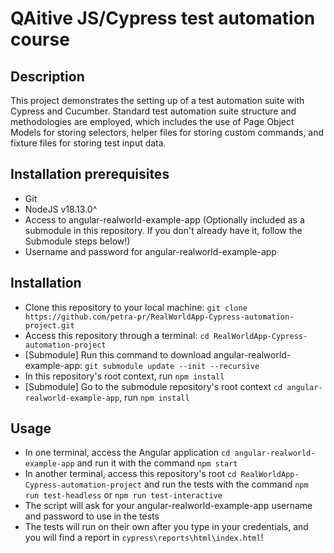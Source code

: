 # QAitive JS/Cypress test automation course

## Description
This project demonstrates the setting up of a test automation suite with Cypress and Cucumber. 
Standard test automation suite structure and methodologies are employed, which includes the use of Page Object Models for storing selectors, helper files for storing custom commands, and fixture files for storing test input data.

## Installation prerequisites
- Git
- NodeJS v18.13.0^
- Access to angular-realworld-example-app (Optionally included as a submodule in this repository. If you don't already have it, follow the Submodule steps below!)
- Username and password for angular-realworld-example-app

## Installation
- Clone this repository to your local machine: `git clone https://github.com/petra-pr/RealWorldApp-Cypress-automation-project.git`
- Access this repository through a terminal: `cd RealWorldApp-Cypress-automation-project`
- [Submodule] Run this command to download angular-realworld-example-app: `git submodule update --init --recursive`
- In this repository's root context, run `npm install`
- [Submodule] Go to the submodule repository's root context `cd angular-realworld-example-app`, run `npm install`

## Usage
- In one terminal, access the Angular application `cd angular-realworld-example-app` and run it with the command `npm start`
- In another terminal, access this repository's root `cd RealWorldApp-Cypress-automation-project` and run the tests with the command `npm run test-headless` or `npm run test-interactive`
- The script will ask for your angular-realworld-example-app username and password to use in the tests
- The tests will run on their own after you type in your credentials, and you will find a report in `cypress\reports\html\index.html`!
